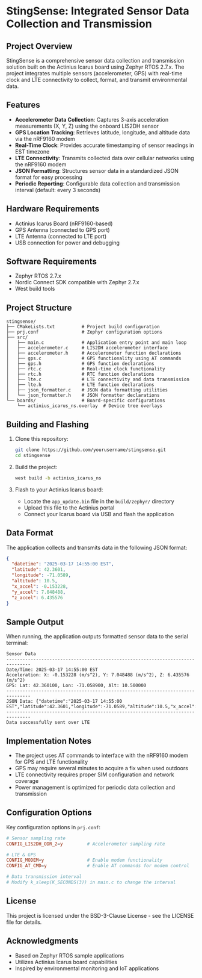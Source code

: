 # StingSense: Integrated Sensor Data Collection and Transmission

## Project Overview

StingSense is a comprehensive sensor data collection and transmission solution built on the Actinius Icarus board using Zephyr RTOS 2.7.x. The project integrates multiple sensors (accelerometer, GPS) with real-time clock and LTE connectivity to collect, format, and transmit environmental data.

## Features

- **Accelerometer Data Collection**: Captures 3-axis acceleration measurements (X, Y, Z) using the onboard LIS2DH sensor
- **GPS Location Tracking**: Retrieves latitude, longitude, and altitude data via the nRF9160 modem
- **Real-Time Clock**: Provides accurate timestamping of sensor readings in EST timezone
- **LTE Connectivity**: Transmits collected data over cellular networks using the nRF9160 modem
- **JSON Formatting**: Structures sensor data in a standardized JSON format for easy processing
- **Periodic Reporting**: Configurable data collection and transmission interval (default: every 3 seconds)

## Hardware Requirements

- Actinius Icarus Board (nRF9160-based)
- GPS Antenna (connected to GPS port)
- LTE Antenna (connected to LTE port)
- USB connection for power and debugging

## Software Requirements

- Zephyr RTOS 2.7.x
- Nordic Connect SDK compatible with Zephyr 2.7.x
- West build tools

## Project Structure

```
stingsense/
├── CMakeLists.txt          # Project build configuration
├── prj.conf                # Zephyr configuration options
├── src/
│   ├── main.c              # Application entry point and main loop
│   ├── accelerometer.c     # LIS2DH accelerometer interface
│   ├── accelerometer.h     # Accelerometer function declarations
│   ├── gps.c               # GPS functionality using AT commands
│   ├── gps.h               # GPS function declarations
│   ├── rtc.c               # Real-time clock functionality
│   ├── rtc.h               # RTC function declarations
│   ├── lte.c               # LTE connectivity and data transmission
│   ├── lte.h               # LTE function declarations
│   ├── json_formatter.c    # JSON data formatting utilities
│   └── json_formatter.h    # JSON formatter declarations
└── boards/                 # Board-specific configurations
    └── actinius_icarus_ns.overlay  # Device tree overlays
```

## Building and Flashing

1. Clone this repository:
   ```bash
   git clone https://github.com/yourusername/stingsense.git
   cd stingsense
   ```

2. Build the project:
   ```bash
   west build -b actinius_icarus_ns
   ```

3. Flash to your Actinius Icarus board:
   - Locate the `app_update.bin` file in the `build/zephyr/` directory
   - Upload this file to the Actinius portal
   - Connect your Icarus board via USB and flash the application

## Data Format

The application collects and transmits data in the following JSON format:

```json
{
  "datetime": "2025-03-17 14:55:00 EST",
  "latitude": 42.3601,
  "longitude": -71.0589,
  "altitude": 10.5,
  "x_accel": -0.153228,
  "y_accel": 7.048488,
  "z_accel": 6.435576
}
```

## Sample Output

When running, the application outputs formatted sensor data to the serial terminal:

```
Sensor Data
-------------------------------------------------------------------------------
Date/Time: 2025-03-17 14:55:00 EST
Acceleration: X: -0.153228 (m/s^2), Y: 7.048488 (m/s^2), Z: 6.435576 (m/s^2)
GPS: Lat: 42.360100, Lon: -71.058900, Alt: 10.500000
-------------------------------------------------------------------------------
JSON Data: {"datetime":"2025-03-17 14:55:00 EST","latitude":42.3601,"longitude":-71.0589,"altitude":10.5,"x_accel":-0.153228,"y_accel":7.048488,"z_accel":6.435576}
-------------------------------------------------------------------------------
Data successfully sent over LTE
```

## Implementation Notes

- The project uses AT commands to interface with the nRF9160 modem for GPS and LTE functionality
- GPS may require several minutes to acquire a fix when used outdoors
- LTE connectivity requires proper SIM configuration and network coverage
- Power management is optimized for periodic data collection and transmission

## Configuration Options

Key configuration options in `prj.conf`:

```conf
# Sensor sampling rate
CONFIG_LIS2DH_ODR_2=y         # Accelerometer sampling rate

# LTE & GPS
CONFIG_MODEM=y                # Enable modem functionality
CONFIG_AT_CMD=y               # Enable AT commands for modem control

# Data transmission interval
# Modify k_sleep(K_SECONDS(3)) in main.c to change the interval
```

## License

This project is licensed under the BSD-3-Clause License - see the LICENSE file for details.

## Acknowledgments

- Based on Zephyr RTOS sample applications
- Utilizes Actinius Icarus board capabilities
- Inspired by environmental monitoring and IoT applications